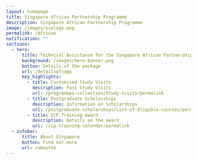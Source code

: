 ```yaml
---
layout: homepage
title: Singapore African Partnership Programme
description: Singapore African Partnership Programme
image: /images/scplogo.png
permalink: /African
notification: ""
sections:
  - hero:
      title: Technical Assistance for the Singapore African Partnership Programme
      background: /images/hero-banner.png
      button: Details of the package
      url: /detailsofsapp
      key_highlights:
        - title: Customised Study Visits
          description: Past Study Visits
          url: /programmes-collection/Study-Visits/permalink
        - title: Postgraduate Scholarships
          description: Information on Scholarships
          url: /postgraduate-scholarships/List-of-Eligible-courses/permalink
        - title: SCP Training Award
          description: Details on the award
          url: /scp-training-calendar/permalink
  - infobar:
      title: About Singapore
      button: Find out more
      url: /aboutSG
---
```

